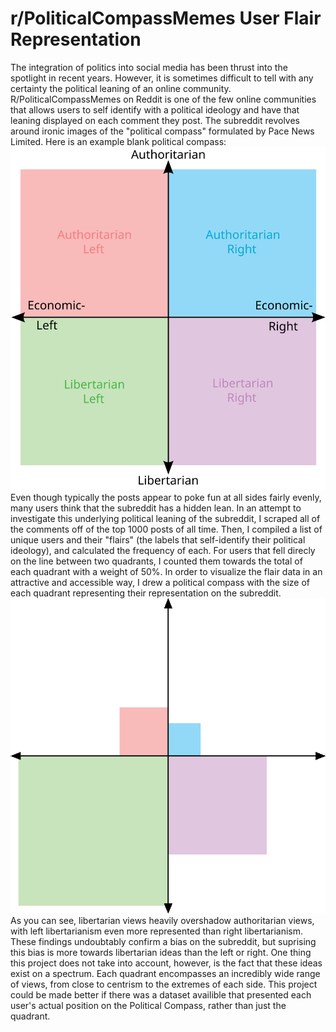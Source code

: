 # r/PoliticalCompassMemes User Flair Representation
The integration of politics into social media has been thrust into the spotlight in recent years. However, it is sometimes difficult to tell with any certainty the political leaning of an online community. R/PoliticalCompassMemes on Reddit is one of the few online communities that allows users to self identify with a political ideology and have that leaning displayed on each comment they post. The subreddit revolves around ironic images of the "political compass" formulated by Pace News Limited. Here is an example blank political compass:
![Political Compass](Political_chart.svg)
\
Even though typically the posts appear to poke fun at all sides fairly evenly, many users think that the subreddit has a hidden lean. In an attempt to investigate this underlying political leaning of the subreddit, I scraped all of the comments off of the top 1000 posts of all time. Then, I compiled a list of unique users and their "flairs" (the labels that self-identify their political ideology), and calculated the frequency of each. For users that fell direcly on the line between two quadrants, I counted them towards the total of each quadrant with a weight of 50%. In order to visualize the flair data in an attractive and accessible way, I drew a political compass with the size of each quadrant representing their representation on the subreddit.
![Political Compass Representation](pcmrepresentation.png)
\
As you can see, libertarian views heavily overshadow authoritarian views, with left libertarianism even more represented than right libertarianism. These findings undoubtably confirm a bias on the subreddit, but suprising this bias is more towards libertarian ideas than the left or right. One thing this project does not take into account, however, is the fact that these ideas exist on a spectrum. Each quadrant encompasses an incredibly wide range of views, from close to centrism to the extremes of each side. This project could be made better if there was a dataset availible that presented each user's actual position on the Political Compass, rather than just the quadrant.
